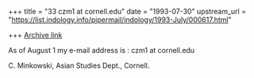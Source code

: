 +++
title = "33 czm1 at cornell.edu"
date = "1993-07-30"
upstream_url = "https://list.indology.info/pipermail/indology/1993-July/000617.html"

+++
[Archive link](https://list.indology.info/pipermail/indology/1993-July/000617.html)

As of August 1 my e-mail address is : czm1 at cornell.edu

C. Minkowski, Asian Studies Dept.,  Cornell.







